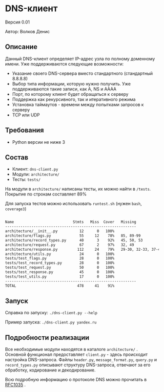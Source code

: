 # DNS-клиент

Версия 0.01

Автор: Волков Денис

## Описание

Данный DNS-клиент определяет IP-адрес узла по полному доменному имени. Уже поддерживаются следующие возможности:

- Указание своего DNS-сервера вместо стандартного (стандартный 8.8.8.8)
- Выбор типа информации, которую нужно получить. Уже поддерживаются такие записи, как A, NS и AAAA
- Порт, по которому клиент будет обращаться к серверу
- Поддержка как рекурсивного, так и итеративного режима
- Установка таймаутов - времени между попытками запросов к серверу
- TCP или UDP

## Требования

- Python версии не ниже 3

## Состав

- Клиент: `dns-client.py`
- Модули: `architecture/`
- Тесты: `tests/`

На модули в `architecture/`  написаны тесты, их можно найти в `/tests`. Покрытие по строкам составляет 89%

Для запуска тестов можно использовать `runtest.sh` (нужен `bash`, `coverage3`)

```bash

Name                           Stmts   Miss  Cover   Missing
------------------------------------------------------------
architecture/__init__.py          12      0   100%
architecture/flags.py             55     12    78%   85, 89-99
architecture/record_types.py      40      3    92%   45, 50, 53
architecture/request.py           67      2    97%   32, 49
architecture/response.py         112     24    79%   29-30, 32-33, 37-46, 80, 87-93, 116, 120
architecture/utils.py             24      0   100%
tests/test_flags.py               28      0   100%
tests/test_record_types.py        28      0   100%
tests/test_request.py             50      0   100%
tests/test_response.py            45      0   100%
tests/test_utils.py               17      0   100%
------------------------------------------------------------
TOTAL                            478     41    91%

```

## Запуск

Справка по запуску: `./dns-client.py --help`

Пример запуска: `./dns-client.py yandex.ru`

## Подробности реализации

Все необходимые модули находятся в каталоге `architecture/` . Основной функционал предоставляет `client.py` - здесь происходит настройка DNS-запроса. Файлы `header.py`, `message_format.py`, `query.py` и `record_types.py` описывают структуру DNS-запроса, отвечают за его обработку, кодирование и декодирование. 

Всю подробную информацию о протоколе DNS можно прочитать в [RFC1035](http://www.ietf.org/rfc/rfc1035) .